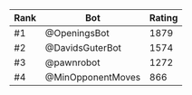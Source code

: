 Rank|Bot|Rating
---|---|---
#1|@OpeningsBot|1879
#2|@DavidsGuterBot|1574
#3|@pawnrobot|1272
#4|@MinOpponentMoves|866

